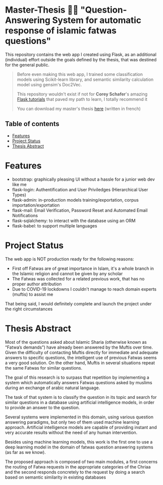 # Master-Thesis 👨‍🎓 "Question-Answering System for automatic response of islamic fatwas questions"
This repository contains the web app I created using Flask, as an additional (individual) effort outside the goals defined by the thesis, that was destined for the general public.

> Before even making this web app, I trained some classification models using Scikit-learn library, and semantic similarity calculation model using gensim's Doc2Vec.
>
> This repository wouldn't exist if not for **Corey Schafer**'s amazing [Flask tutorials](https://www.youtube.com/playlist?list=PL-osiE80TeTs4UjLw5MM6OjgkjFeUxCYH) that paved my path to learn, I totally recommend it
>
> You can download my master's thesis [here](./thesis/thesis.pdf?raw=true) (written in french)

## Table of contents
* [Features](#features)
* [Project Status](#project-status)
* [Thesis Abstract](#thesis-abstract)

# Features

- bootstrap: graphically pleasing UI without a hassle for a junior web dev like me
- flask-login: Authentification and User Priviledges (Hierarchical User Types)
- flask-admin: in-production models training/exportation, corpus importation/exportation
- flask-mail: Email Verification, Password Reset and Automated Email Notifications
- flask-sqlalchemy: to interact with the database using an ORM
- flask-babel: to support multiple languages

# Project Status

The web app is NOT production ready for the following reasons:

- First off Fatwas are of great importance in Islam, it's a whole branch in the Islamic religion and cannot be given by any scholar
- The Fatwas was collected for a related previous work, that has no proper author attribution
- Due to COVID-19 lockdowns I couldn't manage to reach domain experts (muftis) to assist me

That being said, I would definitely complete and launch the project under the right circumstances

# Thesis Abstract

Most of the questions asked about Islamic Sharia (otherwise known as “Fatwa’s demands”) have already been answered by the Muftis over time. Given the difficulty of contacting Muftis directly for immediate and adequate answers to specific questions, the intelligent use of previous Fatwas seems a very good solution. On the other hand, Muftis in several situations repeat the same Fatwas for similar questions.

The goal of this research is to surpass that repetition by implementing a system which automatically answers Fatwas questions asked by muslims during an exchange of arabic natural language.

The task of that system is to classify the question in its topic and search for similar questions in a database using artificial intelligence models, in order to provide an answer to the question.

Several systems were implemented in this domain, using various question answering paradigms, but only two of them used machine learning approach.
Artificial intelligence models are capable of providing instant and very accurate results without the need of any human intervention.

Besides using machine learning models, this work is the first one to use a deep learning model in the domain of fatwas question answering systems (as far as we know).

The proposed approach is composed of two main modules, a first concerns the routing of Fatwa requests in the appropriate categories of the Chriaa and the second responds concretely to the request by doing a search based on semantic similarity in existing databases
